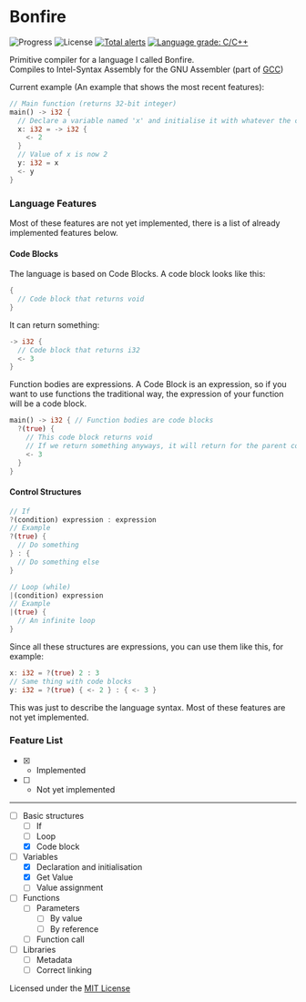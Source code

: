 # Bonfire
![Progress](https://img.shields.io/badge/Progress-20%25-orange "Progress: 20%")
![License](https://img.shields.io/badge/License-MIT-green "License: MIT")
[![Total alerts](https://img.shields.io/lgtm/alerts/g/Buam/Bonfire.svg?logo=lgtm&logoWidth=18)](https://lgtm.com/projects/g/Buam/Bonfire/alerts/)
[![Language grade: C/C++](https://img.shields.io/lgtm/grade/cpp/g/Buam/Bonfire.svg?logo=lgtm&logoWidth=18)](https://lgtm.com/projects/g/Buam/Bonfire/context:cpp)

Primitive compiler for a language I called Bonfire.  
Compiles to Intel-Syntax Assembly for the GNU Assembler (part of [GCC](https://gcc.gnu.org))

Current example (An example that shows the most recent features):
```rust
// Main function (returns 32-bit integer)
main() -> i32 {
  // Declare a variable named 'x' and initialise it with whatever the code block returns
  x: i32 = -> i32 {
    <- 2
  }
  // Value of x is now 2
  y: i32 = x
  <- y
}
```


### Language Features
Most of these features are not yet implemented, there is a list of already implemented features below.
#### Code Blocks
The language is based on Code Blocks. A code block looks like this:
```rust
{
  // Code block that returns void
}
```
It can return something:
```rust
-> i32 {
  // Code block that returns i32
  <- 3
}
```
Function bodies are expressions. A Code Block is an expression, so if you want to use functions the traditional way, the expression of your function will be a code block.
```rust
main() -> i32 { // Function bodies are code blocks
  ?(true) {
    // This code block returns void
    // If we return something anyways, it will return for the parent code block (the function)
    <- 3
  }
}
```
#### Control Structures
```rust
// If
?(condition) expression : expression
// Example
?(true) {
  // Do something
} : {
  // Do something else
}
```

```rust
// Loop (while)
|(condition) expression
// Example
|(true) {
  // An infinite loop
}
```
Since all these structures are expressions, you can use them like this, for example:
```rust
x: i32 = ?(true) 2 : 3
// Same thing with code blocks
y: i32 = ?(true) { <- 2 } : { <- 3 }
```

This was just to describe the language syntax. Most of these features are not yet implemented.
### Feature List
* [x] - Implemented
* [ ] - Not yet implemented

------------------

* [ ] Basic structures
  * [ ] If
  * [ ] Loop
  * [x] Code block
* [ ] Variables
  * [x] Declaration and initialisation
  * [x] Get Value
  * [ ] Value assignment
* [ ] Functions
  * [ ] Parameters
    * [ ] By value
    * [ ] By reference
  * [ ] Function call
* [ ] Libraries
  * [ ] Metadata
  * [ ] Correct linking

Licensed under the [MIT License](https://github.com/Buam/Bonfire/blob/master/LICENSE.txt)
